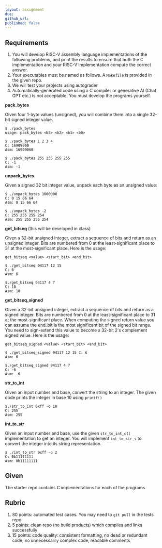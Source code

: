 ```yaml
---
layout: assignment
due: 
github_url: 
published: false
---
```


## Requirements

1. You will develop RISC-V assembly language implementations of the following problems, and print the results to ensure that both the C implementation and your RISC-V implementation compute the correct answer.
1. Your executables must be named as follows. A `Makefile` is provided in the given repo.
1. We will test your projects using autograder
1. Automatically-generated code using a C compiler or generative AI (Chat GPT etc.) is not acceptable. You must develop the programs yourself.

**pack_bytes**

Given four 1-byte values (unsigned), you will combine them into a single 32-bit signed integer value.

    $ ./pack_bytes
    usage: pack_bytes <b3> <b2> <b1> <b0>

    $ ./pack_bytes 1 2 3 4
    C: 16909060
    Asm: 16909060

    $ ./pack_bytes 255 255 255 255
    C: -1
    Asm: -1

**unpack_bytes**

Given a signed 32 bit integer value, unpack each byte as an unsigned value:

    $ ./unpack_bytes 1000000
    C: 0 15 66 64
    Asm: 0 15 66 64

    $ ./unpack_bytes -2
    C: 255 255 255 254
    Asm: 255 255 255 254

**get_bitseq** (this will be developed in class)

Given a 32-bit unsigned integer, extract a sequence of bits and return as an unsigned integer. Bits are numbered from 0 at the least-significant place to 31 at the most-significant place. Here is the usage:

`get_bitseq <value> <start_bit> <end_bit> `

    $ ./get_bitseq 94117 12 15 
    C: 6
    Asm: 6

    $./get_bitseq 94117 4 7
    C: 10
    Asm: 10

**get_bitseq_signed**

Given a 32-bit unsigned integer, extract a sequence of bits and return as a signed integer. Bits are numbered from 0 at the least-significant place to 31 at the most-significant place. When computing the signed return value you can assume the end_bit is the most significant bit of the signed bit range. You need to sign-extend this value to become a 32-bit 2's complement signed value. Here is the usage:

`get_bitseq_signed <value> <start_bit> <end_bit>`

    $ ./get_bitseq_signed 94117 12 15 C: 6
    Asm: 6

    $./get_bitseq_signed 94117 4 7
    C: -6
    Asm: -6

**str_to_int**

Given an input number and base, convert the string to an integer. The given code prints the integer in base 10 using `printf()`

    $./str_to_int 0xff -o 10
    C: 255
    Asm: 255

**int_to_str**

Given an input number and base, use the given `str_to_int_c()` implementation to get an integer. You will implement `int_to_str_s` to convert the integer into its string representation.

    $ ./int_to_str 0xff -o 2
    C: 0b11111111
    Asm: 0b11111111

## Given

The starter repo contains C implementations for each of the programs

## Rubric

1. 80 points: automated test cases. You may need to `git pull` in the tests repo.
1. 5 points: clean repo (no build products) which compiles and links successfully
1. 15 points: code quality: consistent formatting, no dead or redundant code, no unnecessarily complex code, readable comments

